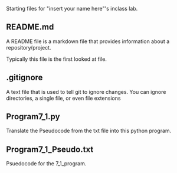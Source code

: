 Starting files for "insert your name here"'s inclass lab.

## README.md

A README file is a markdown file that provides information about a repository/project.

Typically this file is the first looked at file.

## .gitignore

A text file that is used to tell git to ignore changes. You can ignore directories, a single file, or even file extensions

## Program7_1.py

Translate the Pseudocode from the txt file into this python program.

## Program7_1_Pseudo.txt

Psuedocode for the 7_1_program.
